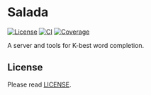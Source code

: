 # Salada

[![License][license-badge]][license]
[![CI][ci-badge]][ci]
[![Coverage][coverage]][coverage-badge]

A server and tools for K-best word completion.


## License

Please read [LICENSE][license].

[license-badge]: https://img.shields.io/badge/license-MIT-yellowgreen.svg?style=flat-square
[license]: LICENSE
[ci-badge]: https://img.shields.io/travis/mitsuse/salada.svg?style=flat-square
[ci]: https://travis-ci.org/mitsuse/salada/builds
[coverage-badge]: https://img.shields.io/codecov/c/github/mitsuse/salada.svg?style=flat-square
[coverage]: https://codecov.io/github/mitsuse/salada
